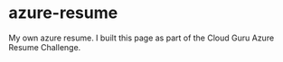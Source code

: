 # azure-resume
My own azure resume.
I built this page as part of the Cloud Guru Azure Resume Challenge.
